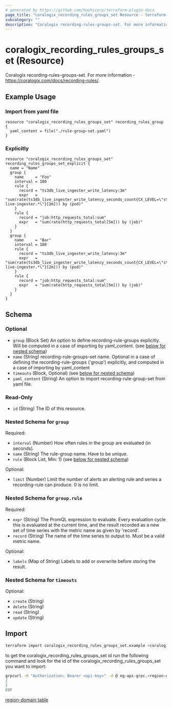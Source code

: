 ```yaml
---
# generated by https://github.com/hashicorp/terraform-plugin-docs
page_title: "coralogix_recording_rules_groups_set Resource - terraform-provider-coralogix"
subcategory: ""
description: "Coralogix recording-rules-groups-set. For more information - https://coralogix.com/docs/recording-rules/."
---
```


# coralogix_recording_rules_groups_set (Resource)

Coralogix recording-rules-groups-set. For more information - https://coralogix.com/docs/recording-rules/.

## Example Usage

### Import from yaml file
```hcl
resource "coralogix_recording_rules_groups_set" recording_rules_group {
  yaml_content = file("./rule-group-set.yaml")
}
```

### Explicitly

```hcl
resource "coralogix_recording_rules_groups_set" recording_rules_groups_set_explicit {
  name = "Name"
  group {
    name     = "Foo"
    interval = 180
    rule {
      record = "ts3db_live_ingester_write_latency:3m"
      expr   = "sum(rate(ts3db_live_ingester_write_latency_seconds_count{CX_LEVEL=\"staging\",pod=~\"ts3db-live-ingester.*\"}[2m])) by (pod)"
    }
    rule {
      record = "job:http_requests_total:sum"
      expr   = "sum(rate(http_requests_total[5m])) by (job)"
    }
  }
  group {
    name     = "Bar"
    interval = 180
    rule {
      record = "ts3db_live_ingester_write_latency:3m"
      expr   = "sum(rate(ts3db_live_ingester_write_latency_seconds_count{CX_LEVEL=\"staging\",pod=~\"ts3db-live-ingester.*\"}[2m])) by (pod)"
    }
    rule {
      record = "job:http_requests_total:sum"
      expr   = "sum(rate(http_requests_total[5m])) by (job)"
    }
  }
}
```

<!-- schema generated by tfplugindocs -->
## Schema

### Optional

- `group` (Block Set) An option to define recording-rule-groups explicitly. Will be computed in a case of importing by yaml_content. (see [below for nested schema](#nestedblock--group))
- `name` (String) recording-rule-groups-set name. Optional in a case of defining the recording-rule-groups ('group') explicitly, and computed in a case of importing by yaml_content
- `timeouts` (Block, Optional) (see [below for nested schema](#nestedblock--timeouts))
- `yaml_content` (String) An option to import recording-rule-group-set from yaml file.

### Read-Only

- `id` (String) The ID of this resource.

<a id="nestedblock--group"></a>
### Nested Schema for `group`

Required:

- `interval` (Number) How often rules in the group are evaluated (in seconds).
- `name` (String) The rule-group name. Have to be unique.
- `rule` (Block List, Min: 1) (see [below for nested schema](#nestedblock--group--rule))

Optional:

- `limit` (Number) Limit the number of alerts an alerting rule and series a recording-rule can produce. 0 is no limit.

<a id="nestedblock--group--rule"></a>
### Nested Schema for `group.rule`

Required:

- `expr` (String) The PromQL expression to evaluate. Every evaluation cycle this is evaluated at the current time, and the result recorded as a new set of time series with the metric name as given by 'record'.
- `record` (String) The name of the time series to output to. Must be a valid metric name.

Optional:

- `labels` (Map of String) Labels to add or overwrite before storing the result.



<a id="nestedblock--timeouts"></a>
### Nested Schema for `timeouts`

Optional:

- `create` (String)
- `delete` (String)
- `read` (String)
- `update` (String)


## Import

```sh
terraform import coralogix_recording_rules_groups_set.example <coralogix_recording_rules_groups_set-id>
```

to get the coralogix_recording_rules_groups_set id run the following command and look for the id of the coralogix_recording_rules_groups_set you want to import:
```sh
grpcurl -H "Authorization: Bearer <api-key>" -d @ ng-api-grpc.<region-domain>:443 rule_manager.groups.RuleGroupSets/List <<EOF
{
}
EOF
```

[region-domain table](../index.md#region-domain-table)
